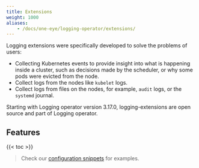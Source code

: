 ```yaml
---
title: Extensions
weight: 1000
aliases:
    - /docs/one-eye/logging-operator/extensions/
---
```


Logging extensions were specifically developed to solve the problems of users:

- Collecting Kubernetes events to provide insight into what is happening
inside a cluster, such as decisions made by the scheduler, or
why some pods were evicted from the node.
- Collect logs from the nodes like `kubelet` logs.
- Collect logs from files on the nodes, for example, `audit` logs, or the `systemd` journal.

Starting with Logging operator version 3.17.0, logging-extensions are open source and part of Logging operator.

## Features

{{< toc >}}

> Check our [configuration snippets](https://github.com/banzaicloud/logging-operator/tree/master/config/samples/extensions) for examples.
